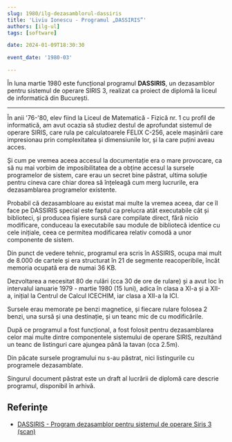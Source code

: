 ```yaml
---
slug: 1980/ilg-dezasamblorul-dassiris
title: 'Liviu Ionescu - Programul „DASSIRIS”'
authors: [ilg-ul]
tags: [software]

date: 2024-01-09T18:30:30

event_date: '1980-03'

---
```


În luna martie 1980 este funcțional programul **DASSIRIS**, un dezasamblor
pentru sistemul de operare SIRIS 3, realizat ca
proiect de diplomă la liceul de informatică din București.

<!-- truncate -->

---

În anii '76-'80, elev fiind la Liceul de Matematică - Fizică nr. 1
cu profil de informatică, am avut ocazia să studiez destul de aprofundat
sistemul de operare SIRIS, care rula pe calculatoarele FELIX C-256,
acele mașinării care impresionau prin complexitatea și dimensiunile lor,
și la care puțini aveau acces.

Și cum pe vremea aceea accesul la documentație era o mare provocare,
ca să nu mai vorbim de imposibilitatea de a obține accesul la sursele
programelor de sistem, care erau un
secret bine păstrat, ultima soluție pentru cineva care chiar
dorea să înțeleagă cum merg lucrurile, era dezasamblarea programelor
existente.

Probabil că dezasambloare au existat mai multe la vremea aceea, dar ce îl face
pe DASSIRIS special este faptul ca prelucra atât executabile cât și
biblioteci, și producea fișiere sursă care compilate
direct, fără nicio modificare, conduceau la executabile sau module
de bibliotecă identice cu cele inițiale,
ceea ce permitea modificarea relativ comodă a unor componente de sistem.

Din punct de vedere tehnic, programul era scris în ASSIRIS, ocupa
mai mult de 8.000 de cartele și era structurat în 21 de segmente
reacoperibile, încât memoria ocupată era de numai 36 KB.

Dezvoltarea a necesitat 80 de rulări (cca 30 de ore de rulare) și a
avut loc în intervalul ianuarie 1979 - martie 1980 (15 luni), adica
în clasa a XI-a și a XII-a, inițial la Centrul de Calcul ICECHIM, iar
clasa a XII-a la ICI.

Sursele erau memorate pe benzi magnetice, și fiecare rulare
folosea 2 benzi, una sursă și una destinație, și un teanc mic de
cu modificările.

După ce programul a fost funcțional, a fost folosit pentru
dezasamblarea celor mai multe dintre componentele sistemului
de operare SIRIS, rezultând un teanc de listinguri care ajungea
până la tavan (cca 2.5m).

Din păcate sursele programului nu s-au păstrat, nici listingurile
cu programele dezasamblate.

Singurul document păstrat este
un draft al lucrării de diplomă care descrie programul,
disponibil în arhivă.

## Referințe

- [DASSIRIS - Program dezasamblor pentru sistemul de operare Siris 3 (scan)](https://cronica-it.github.io/arhiva/#1980)
